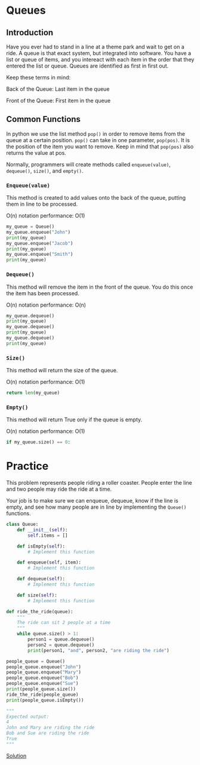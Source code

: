 # Queues

## Introduction

Have you ever had to stand in a line at a theme park and wait to get on a ride. A queue is that exact system, but integrated into software. You have a list or queue of items, and you intereact with each item in the order that they entered the list or queue. Queues are identified as first in first out.

Keep these terms in mind:

Back of the Queue: Last item in the queue

Front of the Queue: First item in the queue

## Common Functions

In python we use the list method `pop()` in order to remove items from the queue at a certain position. `pop()` can take in one parameter, `pop(pos)`. It is the position of the item you want to remove. Keep in mind that `pop(pos)` also returns the value at pos. 

Normally, programmers will create methods called `enqueue(value)`, `dequeue()`, `size()`, and `empty()`.

### `Enqueue(value)`

This method is created to add values onto the back of the queue, putting them in line to be processed.

O(n) notation performance: O(1)

```python
my_queue = Queue()
my_queue.enqueue("John")
print(my_queue)
my_queue.enqueue("Jacob")
print(my_queue)
my_queue.enqueue("Smith")
print(my_queue)
```

### `Dequeue()`

This method will remove the item in the front of the queue. You do this once the item has been processed.

O(n) notation performance: O(n)

```python
my_queue.dequeue()
print(my_queue)
my_queue.dequeue()
print(my_queue)
my_queue.dequeue()
print(my_queue)
```

### `Size()`

This method will return the size of the queue.

O(n) notation performance: O(1)

```python
return len(my_queue)
```

### `Empty()`

This method will return True only if the queue is empty.

O(n) notation performance: O(1)

```python
if my_queue.size() == 0:
```

# Practice

This problem represents people riding a roller coaster. People enter the line and two people may ride the ride at a time. 

Your job is to make sure we can enqueue, dequeue, know if the line is empty, and see how many people are in line by implementing the `Queue()` functions.

```python
class Queue:
    def __init__(self):
        self.items = []

    def isEmpty(self):
        # Implement this function

    def enqueue(self, item):
        # Implement this function

    def dequeue(self):
        # Implement this function

    def size(self):
        # Implement this function

def ride_the_ride(queue):
    """
    The ride can sit 2 people at a time
    """
    while queue.size() > 1:
        person1 = queue.dequeue()
        person2 = queue.dequeue()
        print(person1, "and", person2, "are riding the ride")

people_queue = Queue()
people_queue.enqueue("John")
people_queue.enqueue("Mary")
people_queue.enqueue("Bob")
people_queue.enqueue("Sue")
print(people_queue.size())
ride_the_ride(people_queue)
print(people_queue.isEmpty())

"""
Expected output:
4
John and Mary are riding the ride
Bob and Sue are riding the ride
True
"""
```

[Solution](4-Solutions.md)

